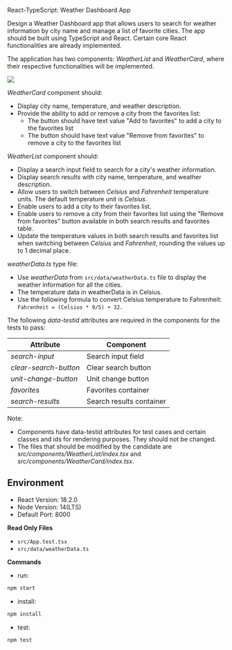 React-TypeScript: Weather Dashboard App

Design a Weather Dashboard app that allows users to search for weather information by city name and manage a list of favorite cities. The app should be built using TypeScript and React. Certain core React functionalities are already implemented.

The application has two components: _WeatherList_ and _WeatherCard_, where their respective functionalities will be implemented.

![](https://hrcdn.net/s3_pub/istreet-assets/z83P9E4LBfX_BBu5uqJsiA/weather-dashboard.gif)

_WeatherCard_ component should:
- Display city name, temperature, and weather description.
- Provide the ability to add or remove a city from the favorites list:
  - The button should have text value "Add to favorites" to add a city to the favorites list
  - The button should have text value "Remove from favorites" to remove a city to the favorites list

_WeatherList_ component should:
- Display a search input field to search for a city's weather information.
- Display search results with city name, temperature, and weather description.
- Allow users to switch between _Celsius_ and _Fahrenheit_ temperature units. The default temperature unit is _Celsius_.
- Enable users to add a city to their favorites list.
- Enable users to remove a city from their favorites list using the "Remove from favorites" button available in both search results and favorites table.
- Update the temperature values in both search results and favorites list when switching between _Celsius_ and _Fahrenheit_, rounding the values up to 1 decimal place.

_weatherData.ts_ type file:
- Use _weatherData_ from `src/data/weatherData.ts` file to display the weather information for all the cities. 
- The temperature data in weatherData is in Celsius.
- Use the following formula to convert Celsius temperature to Fahrenheit: 
`Fahrenheit = (Celsius * 9/5) + 32.`

The following _data-testid_ attributes are required in the components for the tests to pass:

| **Attribute**             | **Component**             |
|---------------------------|---------------------------|
| _search-input_            | Search input field        |
| _clear-search-button_     | Clear search button       |
| _unit-change-button_      | Unit change button        |
| _favorites_               | Favorites container       |
| _search-results_          | Search results container  |

Note:

- Components have data-testid attributes for test cases and certain classes and ids for rendering purposes. They should not be changed.
- The files that should be modified by the candidate are _src/components/WeatherList/index.tsx_ and _src/components/WeatherCard/index.tsx_.

## Environment

- React Version: 18.2.0
- Node Version: 14(LTS)
- Default Port: 8000

**Read Only Files**
- `src/App.test.tsx`
- `src/data/weatherData.ts`


**Commands**
- run: 
```bash
npm start
```
- install: 
```bash
npm install
```
- test: 
```bash
npm test
```

